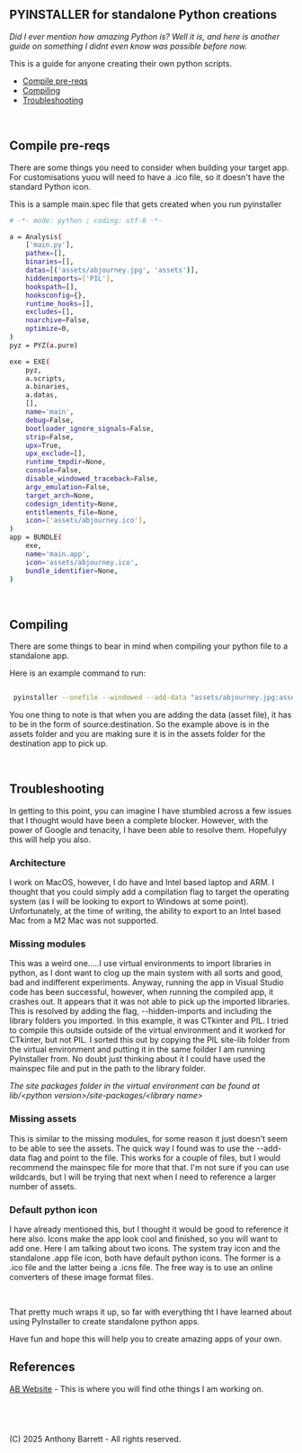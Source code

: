 ## PYINSTALLER for standalone Python creations

*Did I ever mention how amazing Python is? Well it is, and here is another guide on something I didnt even know was possible before now.*

This is a guide for anyone creating their own python scripts.

* [Compile pre-reqs](#compile-pre-reqs)
* [Compiling](#compiling)
* [Troubleshooting](#troubleshooting)

&NewLine;
&nbsp;  &nbsp;
&NewLine;
&nbsp;
&NewLine;

## Compile pre-reqs

There are some things you need to consider when building your target app. For customisations yuou will need to have a .ico file, so it doesn't have the standard Python icon. 

This is a sample main.spec file that gets created when you run pyinstaller


```bash
# -*- mode: python ; coding: utf-8 -*-

a = Analysis(
    ['main.py'],
    pathex=[],
    binaries=[],
    datas=[('assets/abjourney.jpg', 'assets')],
    hiddenimports=['PIL'],
    hookspath=[],
    hooksconfig={},
    runtime_hooks=[],
    excludes=[],
    noarchive=False,
    optimize=0,
)
pyz = PYZ(a.pure)

exe = EXE(
    pyz,
    a.scripts,
    a.binaries,
    a.datas,
    [],
    name='main',
    debug=False,
    bootloader_ignore_signals=False,
    strip=False,
    upx=True,
    upx_exclude=[],
    runtime_tmpdir=None,
    console=False,
    disable_windowed_traceback=False,
    argv_emulation=False,
    target_arch=None,
    codesign_identity=None,
    entitlements_file=None,
    icon=['assets/abjourney.ico'],
)
app = BUNDLE(
    exe,
    name='main.app',
    icon='assets/abjourney.ico',
    bundle_identifier=None,
)

```

&NewLine;
&nbsp;  &nbsp;
&NewLine;
&nbsp;
&NewLine;

## Compiling

There are some things to bear in mind when compiling your python file to a standalone app.

Here is an example command to run:

```bash

 pyinstaller --onefile --windowed --add-data "assets/abjourney.jpg:assets" --icon "assets/abjourney.ico" main.py

```
You one thing to note is that when you are adding the data (asset file), it has to be in the form of source:destination. So the example above is in the assets folder and you are making sure it is in the assets folder for the destination app to pick up.

&NewLine;
&nbsp;  &nbsp;
&NewLine;
&nbsp;
&NewLine;


## Troubleshooting

In getting to this point, you can imagine I have stumbled across a few issues that I thought would have been a complete blocker. However, with the power of Google and tenacity, I have been able to resolve them. Hopefulyy this will help you also.

### Architecture

I work on MacOS, however, I do have and Intel based laptop and ARM. I thought that you could simply add a compilation flag to target the operating system (as I will be looking to export to Windows at some point). Unfortunately, at the time of writing, the ability to export to an Intel based Mac from a M2 Mac was not supported.

### Missing modules

This was a weird one.....I use virtual environments to import libraries in python, as I dont want to clog up the main system with all sorts and good, bad and indifferent experiments. Anyway, running the app in Visual Studio code has been successful, however, when running the compiled app, it crashes out. It appears that it was not able to pick up the imported libraries. This is resolved by adding the flag, --hidden-imports and including the library folders you imported. In this example, it was CTkinter and PIL. I tried to compile this outside outside of the virtual environment and it worked for CTkinter, but not PIL. I sorted this out by copying the PIL site-lib folder from the virtual environment and putting it in the same foilder I am running PyInstaller from. No doubt just thinking about it I could have used the mainspec file and put in the path to the library folder.

*The site packages folder in the virtual environment can be found at lib/&lt;python version&gt;/site-packages/&lt;library name&gt;*

### Missing assets

This is similar to the missing modules, for some reason it just doesn't seem to be able to see the assets. The quick way I found was to use the --add-data flag and point to the file. This works for a couple of files, but I would recommend the mainspec file for more that that. I'm not sure if you can use wildcards, but I will be trying that next when I need to reference a larger number of assets.

### Default python icon

I have already mentioned this, but I thought it would be good to reference it here also. Icons make the app look cool and finished, so you will want to add one. Here I am talking about two icons. The system tray icon and the standalone .app file icon, both have default python icons. The former is a .ico file and the latter being a .icns file. The free way is to use an online converters of these image format files.


&NewLine;
&nbsp;  &nbsp;
&NewLine;
&nbsp;
&NewLine;

That pretty much wraps it up, so far with everything tht I have learned about using PyInstaller to create standalone python apps.

Have fun and hope this will help you to create amazing apps of your own.


## References

[AB Website](https://anthony-barrett.uk) - This is where you will find othe things I am working on.

&NewLine;
&nbsp;  &nbsp;
&NewLine;
&nbsp;
&NewLine;
---
(C) 2025 Anthony Barrett - All rights reserved.